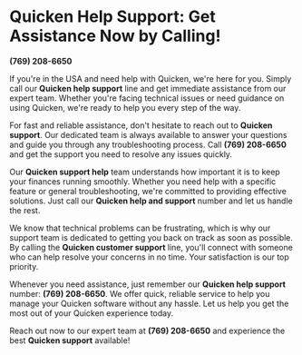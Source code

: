 # Quicken Help Support: Get Assistance Now by Calling!

**(769) 208-6650**

If you're in the USA and need help with Quicken, we're here for you. Simply call our **Quicken help support** line and get immediate assistance from our expert team. Whether you're facing technical issues or need guidance on using Quicken, we're ready to help you every step of the way.

For fast and reliable assistance, don't hesitate to reach out to **Quicken support**. Our dedicated team is always available to answer your questions and guide you through any troubleshooting process. Call **(769) 208-6650** and get the support you need to resolve any issues quickly.

Our **Quicken support help** team understands how important it is to keep your finances running smoothly. Whether you need help with a specific feature or general troubleshooting, we're committed to providing effective solutions. Just call our **Quicken help and support** number and let us handle the rest.

We know that technical problems can be frustrating, which is why our support team is dedicated to getting you back on track as soon as possible. By calling the **Quicken customer support** line, you'll connect with someone who can help resolve your concerns in no time. Your satisfaction is our top priority.

Whenever you need assistance, just remember our **Quicken help support** number: **(769) 208-6650**. We offer quick, reliable service to help you manage your Quicken software without any hassle. Let us help you get the most out of your Quicken experience today.

Reach out now to our expert team at **(769) 208-6650** and experience the best **Quicken support** available!
